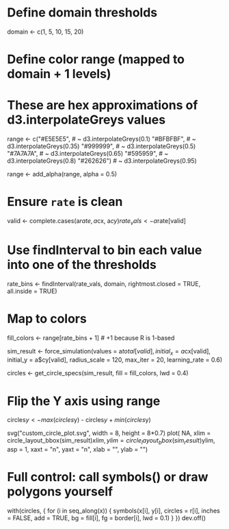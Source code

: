 

# Define domain thresholds
domain <- c(1, 5, 10, 15, 20)

# Define color range (mapped to domain + 1 levels)
# These are hex approximations of d3.interpolateGreys values
range <- c("#E5E5E5",  # ~ d3.interpolateGreys(0.1)
           "#BFBFBF",  # ~ d3.interpolateGreys(0.35)
           "#999999",  # ~ d3.interpolateGreys(0.5)
           "#7A7A7A",  # ~ d3.interpolateGreys(0.65)
           "#595959",  # ~ d3.interpolateGreys(0.8)
           "#262626")  # ~ d3.interpolateGreys(0.95)

range <- add_alpha(range, alpha = 0.5)

# Ensure `rate` is clean
valid <- complete.cases(a$rate, a$cx, a$cy)
rate_vals <- a$rate[valid]

# Use findInterval to bin each value into one of the thresholds
rate_bins <- findInterval(rate_vals, domain, rightmost.closed = TRUE, all.inside = TRUE)

# Map to colors
fill_colors <- range[rate_bins + 1]  # +1 because R is 1-based


sim_result <- force_simulation(values = a$total[valid],
                               initial_x = a$cx[valid],
                               initial_y = a$cy[valid],
                               radius_scale = 120,
                               max_iter = 20,
                               learning_rate = 0.6)



circles <- get_circle_specs(sim_result, fill = fill_colors, lwd = 0.4)

# Flip the Y axis using range
circles$y <- max(circles$y) - circles$y + min(circles$y)



svg("custom_circle_plot.svg", width = 8, height = 8*0.7)
plot(
     NA, 
     xlim = circle_layout_bbox(sim_result)$xlim,
     ylim = circle_layout_bbox(sim_result)$ylim,
     asp = 1, xaxt = "n", yaxt = "n", xlab = "", ylab = "")
# Full control: call symbols() or draw polygons yourself
with(circles, {
  for (i in seq_along(x)) {
    symbols(x[i], y[i], circles = r[i], inches = FALSE, add = TRUE,
            bg = fill[i], 
            fg = border[i], 
            lwd = 0.1)
  }
})
dev.off()